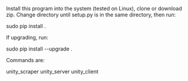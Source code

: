 Install this program into the system (tested on Linux), clone or download zip. Change directory until setup.py is in the same directory, then run:

sudo pip install .


If upgrading, run:

sudo pip install --upgrade .


Commands are:

unity_scraper
unity_server
unity_client
